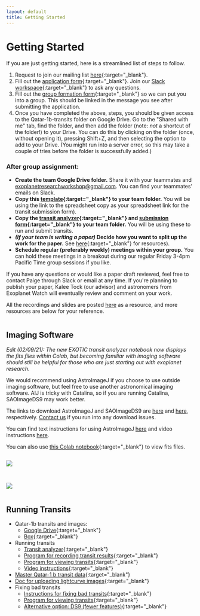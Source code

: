 ```yaml
---
layout: default
title: Getting Started
---
```


<div class="page-display" markdown="1">

# Getting Started

If you are just getting started, here is a streamlined list of steps to follow.

1. Request to join our mailing list [here](https://groups.google.com/g/exoplanet-research-workshop-2022){:target="_blank"}.
2. Fill out the [application form](https://forms.gle/GjoxRRsGf31SG6SG9){:target="_blank"}. Join our [Slack workspace](https://join.slack.com/t/exoplanet-research/shared_invite/zt-e3pnufle-yBWk8iC35o7aVbdx7SQXOg){:target="_blank"} to ask any questions.
3. Fill out the [group formation form](https://forms.gle/3xUgrnQ1RwzuAQzr5){:target="_blank"} so we can put you into a group. This should be linked in the message you see after submitting the application.
4. Once you have completed the above, steps, you should be given access to the Qatar-1b-transits folder on Google Drive. Go to the "Shared with me" tab, find the folder, and then add the folder (note: *not* a shortcut of the folder!) to your Drive. You can do this by clicking on the folder (once, without opening it), pressing Shift+Z, and then selecting the option to add to your Drive. (You might run into a server error, so this may take a couple of tries before the folder is successfully added.)

### After group assignment:

* **Create the team Google Drive folder.** Share it with your teammates and [exoplanetresearchworkshop@gmail.com](mailto:exoplanetresearchworkshop@gmail.com). You can find your teammates' emails on Slack.
* **Copy this [template](https://docs.google.com/spreadsheets/d/1i7My0htmAcUIWQrV8PhoynhTV3IgB77kAxvYAPt2a4U/edit?usp=sharing){:target="_blank"} to your team folder.** You will be using the link to the spreadsheet copy as your spreadsheet link for the transit submission form).
* **Copy the [transit analyzer](/transitanalyzer/){:target="_blank"} and [submission form](/transitsubmission/){:target="_blank"} to your team folder.** You will be using these to run and submit transits.
* ***(If your team is writing a paper)* Decide how you want to split up the work for the paper.** See [here](/papers/){:target="_blank"} for resources).
* **Schedule regular (preferably weekly) meetings within your group.** You can hold these meetings in a breakout during our regular Friday 3-4pm Pacific Time group sessions if you like.

If you have any questions or would like a paper draft reviewed, feel free to contact Paige through Slack or email at any time. If you're planning to publish your paper, Kalee Tock (our advisor) and astronomers from Exoplanet Watch will eventually review and comment on your work.

All the recordings and slides are posted [here](/meetings/) as a resource, and more resources are below for your reference.

</div>

<div class="page-display-light" markdown="1">

<div class="row" style="margin-bottom:1rem;">
<div class="column" markdown="1">

## Imaging Software

*Edit (02/09/21): The new EXOTIC transit analyzer notebook now displays the fits files within Colab, but becoming familiar with imaging software should still be helpful for those who are just starting out with exoplanet research.*

We would recommend using AstroImageJ if you choose to use outside imaging software, but feel free to use another astronomical imaging software. AIJ is tricky with Catalina, so if you are running Catalina, SAOImageDS9 may work better.

The links to download AstroImageJ and SAOImageDS9 are [here](https://www.astro.louisville.edu/software/astroimagej/) and [here](http://ds9.si.edu/site/Download.html), respectively. [Contact us](/contact/) if you run into any download issues.

You can find text instructions for using AstroImageJ [here](https://docs.google.com/document/d/1wN5WhPDCFvLuUglR9uC-6S_c7tDQUbYdOmVoD4NUQ1c/edit) and video instructions [here](https://www.youtube.com/watch?v=-GGLPy71ryg&feature=youtu.be).

You can also use [this Colab notebook](https://colab.research.google.com/drive/1R4ed26oHP9MzYZBgMZuP4z2QwMS0AULU){:target="_blank"} to view fits files.

</div>

<div class="column" markdown="1">

![](/assets/Qatar-1b-comps.png/)

</div>
</div>


<div class="row" style="margin-bottom:1rem;">
<div class="column" markdown="1">

![](/assets/transiting-exoplanet.jpg)

</div>

<div class="column" markdown="1">

## Running Transits

* Qatar-1b transits and images:
    * [Google Drive](https://drive.google.com/drive/folders/1b2eSuP8l-EtUeB9bej82VyYXXl50FP55?usp=sharing){:target="_blank"}
    * [Box](https://stanford.box.com/s/u3ngkm83c99u3c0j6e85xcuh7rwqe446){:target="_blank"}
* Running transits
    * [Transit analyzer](https://exoplanetresearch.netlify.app/transitanalyzer){:target="_blank"}
    * [Program for recording transit results](https://exoplanetresearch.netlify.app/transitsubmission){:target="_blank"}
    * [Program for viewing transits](https://colab.research.google.com/drive/1R4ed26oHP9MzYZBgMZuP4z2QwMS0AULU){:target="_blank"}
    * [Video instructions](https://youtu.be/crLkc3TIDdY){:target="_blank"}
* [Master Qatar-1 b transit data](https://docs.google.com/spreadsheets/d/1XnjN8fkCO9AoNOVExqsyfPdg6WqngHZ5BZihriYDY-Q/edit#gid=0){:target="_blank"}
* [Doc for uploading lightcurve images](https://docs.google.com/document/d/1mpFZcO7s-mDykqqrw1Vvk0lCj4KK2TfK768FGKCTu8A/edit?usp=sharing){:target="_blank"}
* Fixing bad transits
    * [Instructions for fixing bad transits](https://youtu.be/HQAulcrkQok){:target="_blank"}
    * [Program for viewing transits](https://colab.research.google.com/drive/1R4ed26oHP9MzYZBgMZuP4z2QwMS0AULU){:target="_blank"}
    * [Alternative option: DS9 (fewer features)](https://youtu.be/3aDeZfzlpl4){:target="_blank"}

</div>
</div>


</div>